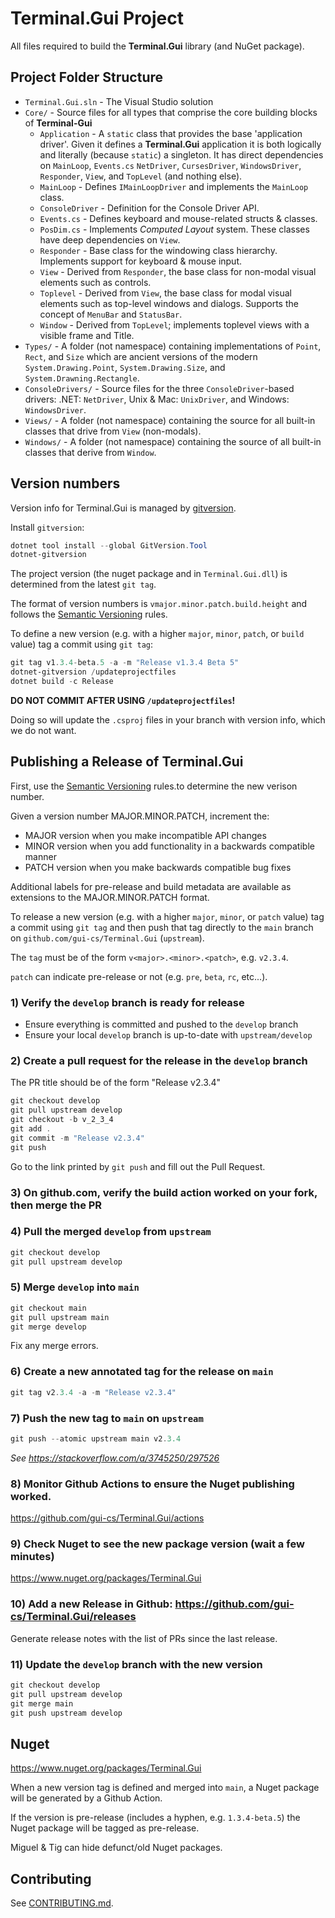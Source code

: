 # Terminal.Gui Project

All files required to build the **Terminal.Gui** library (and NuGet package).

## Project Folder Structure

- `Terminal.Gui.sln` - The Visual Studio solution
- `Core/` - Source files for all types that comprise the core building blocks of **Terminal-Gui** 
    - `Application` - A `static` class that provides the base 'application driver'. Given it defines a **Terminal.Gui** application it is both logically and literally (because `static`) a singleton. It has direct dependencies on `MainLoop`, `Events.cs` `NetDriver`, `CursesDriver`, `WindowsDriver`, `Responder`, `View`, and `TopLevel` (and nothing else).
    - `MainLoop` - Defines `IMainLoopDriver` and implements the `MainLoop` class.
    - `ConsoleDriver` - Definition for the Console Driver API.
    - `Events.cs` - Defines keyboard and mouse-related structs & classes. 
    - `PosDim.cs` - Implements *Computed Layout* system. These classes have deep dependencies on `View`.
    - `Responder` - Base class for the windowing class hierarchy. Implements support for keyboard & mouse input.
    - `View` - Derived from `Responder`, the base class for non-modal visual elements such as controls.
    - `Toplevel` - Derived from `View`, the base class for modal visual elements such as top-level windows and dialogs. Supports the concept of `MenuBar` and `StatusBar`.
    - `Window` - Derived from `TopLevel`; implements toplevel views with a visible frame and Title.
- `Types/` - A folder (not namespace) containing implementations of `Point`, `Rect`, and `Size` which are ancient versions of the modern `System.Drawing.Point`, `System.Drawing.Size`, and `System.Drawning.Rectangle`.
- `ConsoleDrivers/` - Source files for the three `ConsoleDriver`-based drivers: .NET: `NetDriver`, Unix & Mac: `UnixDriver`, and Windows: `WindowsDriver`.
- `Views/` - A folder (not namespace) containing the source for all built-in classes that drive from `View` (non-modals). 
- `Windows/` - A folder (not namespace) containing the source of all built-in classes that derive from `Window`.

## Version numbers

Version info for Terminal.Gui is managed by [gitversion](https://gitversion.net).

Install `gitversion`:

```powershell
dotnet tool install --global GitVersion.Tool
dotnet-gitversion
```

The project version (the nuget package and in `Terminal.Gui.dll`) is determined from the latest `git tag`. 

The format of version numbers is `vmajor.minor.patch.build.height` and follows the [Semantic Versioning](https://semver.org/) rules.

To define a new version (e.g. with a higher `major`, `minor`, `patch`, or `build` value) tag a commit using `git tag`:

```powershell
git tag v1.3.4-beta.5 -a -m "Release v1.3.4 Beta 5"
dotnet-gitversion /updateprojectfiles
dotnet build -c Release
```

**DO NOT COMMIT AFTER USING `/updateprojectfiles`!**

Doing so will update the `.csproj` files in your branch with version info, which we do not want.

## Publishing a Release of Terminal.Gui

First, use the [Semantic Versioning](https://semver.org/) rules.to determine the new verison number. 

Given a version number MAJOR.MINOR.PATCH, increment the:

* MAJOR version when you make incompatible API changes
* MINOR version when you add functionality in a backwards compatible manner
* PATCH version when you make backwards compatible bug fixes

Additional labels for pre-release and build metadata are available as extensions to the MAJOR.MINOR.PATCH format.

To release a new version (e.g. with a higher `major`, `minor`, or `patch` value) tag a commit using `git tag` and then push that tag directly to the `main` branch on `github.com/gui-cs/Terminal.Gui` (`upstream`).

The `tag` must be of the form `v<major>.<minor>.<patch>`, e.g. `v2.3.4`.

`patch` can indicate pre-release or not (e.g. `pre`, `beta`, `rc`, etc...). 

### 1) Verify the `develop` branch is ready for release

* Ensure everything is committed and pushed to the `develop` branch
* Ensure your local `develop` branch is up-to-date with `upstream/develop`

### 2) Create a pull request for the release in the `develop` branch

The PR title should be of the form "Release v2.3.4"

```powershell
git checkout develop
git pull upstream develop
git checkout -b v_2_3_4
git add .
git commit -m "Release v2.3.4"
git push
```

Go to the link printed by `git push` and fill out the Pull Request.

### 3) On github.com, verify the build action worked on your fork, then merge the PR

### 4) Pull the merged `develop` from `upstream`

```powershell
git checkout develop
git pull upstream develop
```

### 5) Merge `develop` into `main`

```powershell
git checkout main
git pull upstream main
git merge develop
```

Fix any merge errors.

### 6) Create a new annotated tag for the release on `main`

```powershell
git tag v2.3.4 -a -m "Release v2.3.4"
```       

### 7) Push the new tag to `main` on `upstream`

```powershell
git push --atomic upstream main v2.3.4
```       

*See https://stackoverflow.com/a/3745250/297526*

### 8) Monitor Github Actions to ensure the Nuget publishing worked.

https://github.com/gui-cs/Terminal.Gui/actions

### 9) Check Nuget to see the new package version (wait a few minutes) 
https://www.nuget.org/packages/Terminal.Gui

### 10) Add a new Release in Github: https://github.com/gui-cs/Terminal.Gui/releases

Generate release notes with the list of PRs since the last release.

### 11) Update the `develop` branch with the new version

```powershell
git checkout develop
git pull upstream develop
git merge main
git push upstream develop
```

## Nuget

https://www.nuget.org/packages/Terminal.Gui

When a new version tag is defined and merged into `main`, a Nuget package will be generated by a Github Action.

If the version is pre-release (includes a hyphen, e.g. `1.3.4-beta.5`) the Nuget package will be tagged as pre-release.

Miguel & Tig can hide defunct/old Nuget packages.

## Contributing

See [CONTRIBUTING.md](https://github.com/gui-cs/Terminal.Gui/blob/master/CONTRIBUTING.md).
